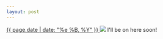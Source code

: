 ```yaml
---
layout: post
---
```


<p>
  <a href="/264">
    <time>{{ page.date | date: "%e %B, %Y" }}</time>
  </a>
  <a href="/264"><img src="{{ site.assets_url }}/264.jpg"/></a>
  <span>I'll be on here soon!</span>
</p>
